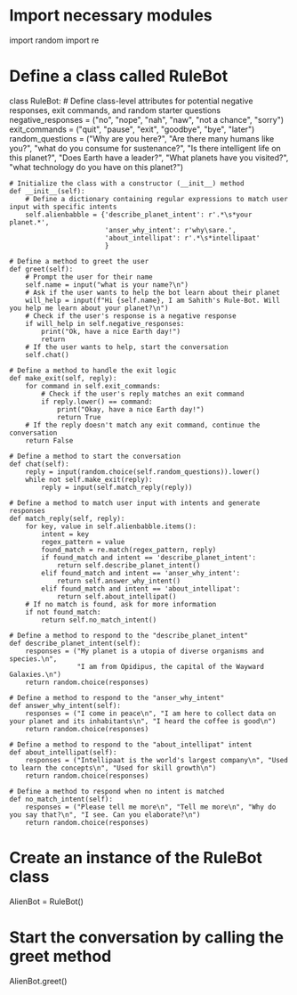 # Import necessary modules
import random
import re

# Define a class called RuleBot
class RuleBot:
    # Define class-level attributes for potential negative responses, exit commands, and random starter questions
    negative_responses = ("no", "nope", "nah", "naw", "not a chance", "sorry")
    exit_commands = ("quit", "pause", "exit", "goodbye", "bye", "later")
    random_questions = ("Why are you here?", "Are there many humans like you?", "what do you consume for sustenance?",
                        "Is there intelligent life on this planet?", "Does Earth have a leader?", "What planets have you visited?", "what technology do you have on this planet?")

    # Initialize the class with a constructor (__init__) method
    def __init__(self):
        # Define a dictionary containing regular expressions to match user input with specific intents
        self.alienbabble = {'describe_planet_intent': r'.*\s*your planet.*',
                            'anser_why_intent': r'why\sare.',
                            'about_intellipat': r'.*\s*intellipaat'
                            }

    # Define a method to greet the user
    def greet(self):
        # Prompt the user for their name
        self.name = input("what is your name?\n")
        # Ask if the user wants to help the bot learn about their planet
        will_help = input(f"Hi {self.name}, I am Sahith's Rule-Bot. Will you help me learn about your planet?\n")
        # Check if the user's response is a negative response
        if will_help in self.negative_responses:
            print("Ok, have a nice Earth day!")
            return
        # If the user wants to help, start the conversation
        self.chat()

    # Define a method to handle the exit logic
    def make_exit(self, reply):
        for command in self.exit_commands:
            # Check if the user's reply matches an exit command
            if reply.lower() == command:
                print("Okay, have a nice Earth day!")
                return True
        # If the reply doesn't match any exit command, continue the conversation
        return False

    # Define a method to start the conversation
    def chat(self):
        reply = input(random.choice(self.random_questions)).lower()
        while not self.make_exit(reply):
            reply = input(self.match_reply(reply))

    # Define a method to match user input with intents and generate responses
    def match_reply(self, reply):
        for key, value in self.alienbabble.items():
            intent = key
            regex_pattern = value
            found_match = re.match(regex_pattern, reply)
            if found_match and intent == 'describe_planet_intent':
                return self.describe_planet_intent()
            elif found_match and intent == 'anser_why_intent':
                return self.answer_why_intent()
            elif found_match and intent == 'about_intellipat':
                return self.about_intellipat()
        # If no match is found, ask for more information
        if not found_match:
            return self.no_match_intent()

    # Define a method to respond to the "describe_planet_intent"
    def describe_planet_intent(self):
        responses = ("My planet is a utopia of diverse organisms and species.\n",
                     "I am from Opidipus, the capital of the Wayward Galaxies.\n")
        return random.choice(responses)

    # Define a method to respond to the "anser_why_intent"
    def answer_why_intent(self):
        responses = ("I come in peace\n", "I am here to collect data on your planet and its inhabitants\n", "I heard the coffee is good\n")
        return random.choice(responses)

    # Define a method to respond to the "about_intellipat" intent
    def about_intellipat(self):
        responses = ("Intellipaat is the world's largest company\n", "Used to learn the concepts\n", "Used for skill growth\n")
        return random.choice(responses)

    # Define a method to respond when no intent is matched
    def no_match_intent(self):
        responses = ("Please tell me more\n", "Tell me more\n", "Why do you say that?\n", "I see. Can you elaborate?\n")
        return random.choice(responses)

# Create an instance of the RuleBot class
AlienBot = RuleBot()
# Start the conversation by calling the greet method
AlienBot.greet()
